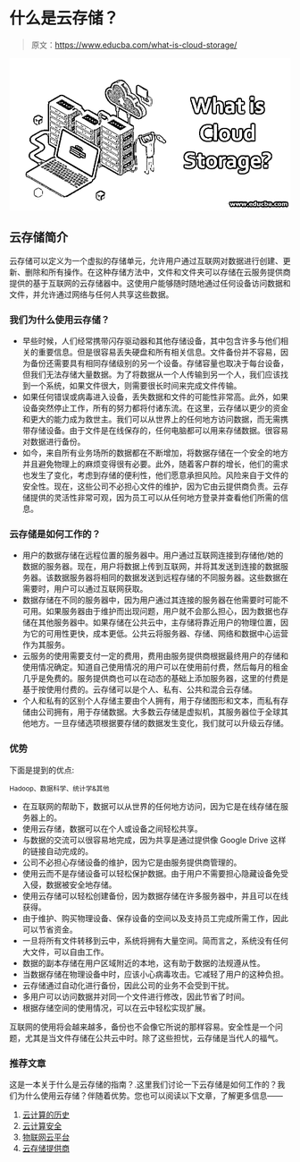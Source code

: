 # 什么是云存储？

> 原文：<https://www.educba.com/what-is-cloud-storage/>

![What is Cloud Storage](img/c8744dffb0cc42e4b410573a5bcfb19f.png)



## 云存储简介

云存储可以定义为一个虚拟的存储单元，允许用户通过互联网对数据进行创建、更新、删除和所有操作。在这种存储方法中，文件和文件夹可以存储在云服务提供商提供的基于互联网的云存储器中。这使用户能够随时随地通过任何设备访问数据和文件，并允许通过网络与任何人共享这些数据。

### 我们为什么使用云存储？

*   早些时候，人们经常携带闪存驱动器和其他存储设备，其中包含许多与他们相关的重要信息。但是很容易丢失硬盘和所有相关信息。文件备份并不容易，因为备份还需要具有相同存储级别的另一个设备。存储容量也取决于每台设备，但我们无法存储大量数据。为了将数据从一个人传输到另一个人，我们应该找到一个系统，如果文件很大，则需要很长时间来完成文件传输。
*   如果任何错误或病毒进入设备，丢失数据和文件的可能性非常高。此外，如果设备突然停止工作，所有的努力都将付诸东流。在这里，云存储以更少的资金和更大的能力成为救世主。我们可以从世界上的任何地方访问数据，而无需携带存储设备。由于文件是在线保存的，任何电脑都可以用来存储数据。很容易对数据进行备份。
*   如今，来自所有业务场所的数据都在不断增加，将数据存储在一个安全的地方并且避免物理上的麻烦变得很有必要。此外，随着客户群的增长，他们的需求也发生了变化，考虑到存储的便利性，他们愿意承担风险。风险来自于文件的安全性。现在，这些公司不必担心文件的维护，因为它由云提供商负责。云存储提供的灵活性非常可观，因为员工可以从任何地方登录并查看他们所需的信息。

### 云存储是如何工作的？

*   用户的数据存储在远程位置的服务器中。用户通过互联网连接到存储他/她的数据的服务器。现在，用户将数据上传到互联网，并将其发送到连接的数据服务器。该数据服务器将相同的数据发送到远程存储的不同服务器。这些数据在需要时，用户可以通过互联网获取。
*   数据存储在不同的服务器中，因为用户通过其连接的服务器在他需要时可能不可用。如果服务器由于维护而出现问题，用户就不会那么担心，因为数据也存储在其他服务器中。如果存储在公共云中，主存储将靠近用户的物理位置，因为它的可用性更快，成本更低。公共云将服务器、存储、网络和数据中心运营作为其服务。
*   云服务的使用需要支付一定的费用，费用由服务提供商根据最终用户的存储和使用情况确定。知道自己使用情况的用户可以在使用前付费，然后每月的租金几乎是免费的。服务提供商也可以在动态的基础上添加服务器，这里的付费是基于按使用付费的。云存储可以是个人、私有、公共和混合云存储。
*   个人和私有的区别个人存储主要由个人拥有，用于存储图形和文本，而私有存储由公司拥有，用于存储数据。大多数云存储是虚拟机，其服务器位于全球其他地方。一旦存储选项根据要存储的数据发生变化，我们就可以升级云存储。

### 优势

下面是提到的优点:

<small>Hadoop、数据科学、统计学&其他</small>

*   在互联网的帮助下，数据可以从世界的任何地方访问，因为它是在线存储在服务器上的。
*   使用云存储，数据可以在个人或设备之间轻松共享。
*   与数据的交流可以很容易地完成，因为共享是通过提供像 Google Drive 这样的链接自动完成的。
*   公司不必担心存储设备的维护，因为它是由服务提供商管理的。
*   使用云而不是存储设备可以轻松保护数据。由于用户不需要担心隐藏设备免受入侵，数据被安全地存储。
*   使用云存储可以轻松创建备份，因为数据存储在许多服务器中，并且可以在线获得。
*   由于维护、购买物理设备、保存设备的空间以及支持员工完成所需工作，因此可以节省资金。
*   一旦将所有文件转移到云中，系统将拥有大量空间。简而言之，系统没有任何大文件，可以自由工作。
*   数据的副本存储在用户区域附近的本地，这有助于数据的法规遵从性。
*   当数据存储在物理设备中时，应该小心病毒攻击。它减轻了用户的这种负担。
*   云存储通过自动化进行备份，因此公司的业务不会受到干扰。
*   多用户可以访问数据并对同一个文件进行修改，因此节省了时间。
*   根据存储空间的使用情况，可以在云中轻松实现扩展。

互联网的使用将会越来越多，备份也不会像它所说的那样容易。安全性是一个问题，尤其是当文件存储在公共云中时。除了这些担忧，云存储是当代人的福气。

### 推荐文章

这是一本关于什么是云存储的指南？.这里我们讨论一下云存储是如何工作的？我们为什么使用云存储？伴随着优势。您也可以阅读以下文章，了解更多信息——

1.  [云计算的历史](https://www.educba.com/history-of-cloud-computing/)
2.  [云计算安全](https://www.educba.com/cloud-computing-security/)
3.  [物联网云平台](https://www.educba.com/iot-cloud-platforms/)
4.  [云存储提供商](https://www.educba.com/cloud-storage-providers/)





